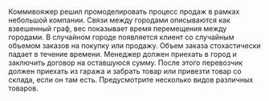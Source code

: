 Коммивояжер решил промоделировать процесс продаж в рамках небольшой компании. 
Связи между городами описываются как взвешенный граф, вес показывает время перемещения между городами. 
В случайном городе появляется клиент со случайным объемом заказов на покупку или продажу. 
Объем заказа стохастически падает в течение времени. Менеджер должен приехать в город и заключить договор на оставшуюся сумму. 
После этого перевозчик должен приехать из гаража и забрать товар или привезти товар со склада, если он там есть. 
Предусмотрите несколько видов различных товаров.
